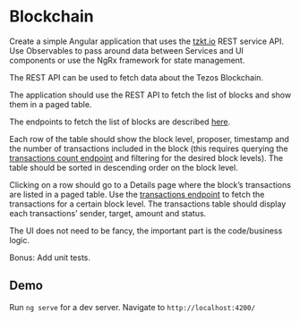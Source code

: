 # Blockchain

Create a simple Angular application that uses the [tzkt.io](https://tzkt.io) REST service API.
Use Observables to pass around data between Services and UI components or use the NgRx framework
for state management.

The REST API can be used to fetch data about the Tezos Blockchain.

The application should use the REST API to fetch the list of blocks and show them in a paged
table.

The endpoints to fetch the list of blocks are described [here](https://api.tzkt.io/#tag/Blocks).

Each row of the table should show the block level, proposer, timestamp and the number of
transactions included in the block (this requires querying the 
[transactions count endpoint](https://api.tzkt.io/#operation/Operations_GetTransactionsCount) and
filtering for the desired block levels). The table should be sorted in descending order on the
block level.

Clicking on a row should go to a Details page where the block’s transactions are listed in a
paged table. Use the [transactions endpoint](https://api.tzkt.io/#operation/Operations_GetTransactions)
to fetch the transactions for a certain block level.
The transactions table should display each transactions’ sender, target, amount and status.

The UI does not need to be fancy, the important part is the code/business logic.

Bonus: Add unit tests.

## Demo
Run `ng serve` for a dev server. Navigate to `http://localhost:4200/`

